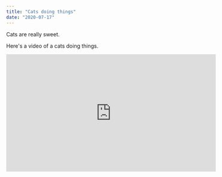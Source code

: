 ```yaml
---
title: "Cats doing things"
date: "2020-07-17"
---
```


Cats are really sweet.

Here's a video of a cats doing things.

<iframe width="560" height="315" src="https://www.youtube.com/embed/hY7m5jjJ9mM" frameborder="0" allowfullscreen></iframe>